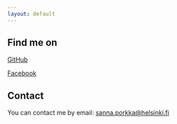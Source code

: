 ```yaml
---
layout: default
---
```


## Find me on

[GitHub](https://github.com/porkkasanna)

[Facebook](https://www.facebook.com/sanna.porkka.9/)

## Contact

You can contact me by email:
sanna.porkka@helsinki.fi